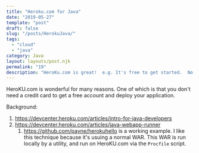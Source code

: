 ```yaml
---
title: "Heroku.com for Java"
date: "2019-05-27"
template: "post"
draft: false
slug: "/posts/HerokuJava/"
tags:
  - "cloud"
  - "java"
category: Java 
layout: layouts/post.njk
permalink: "19"
description: "HeroKu.com is great!  e.g. It's free to get started.  No credit card needed."
---
```


HeroKU.com is wonderful for many reasons.  One of which is that you don't need a credit card to get a free account and deploy your application.   

Background:
1. https://devcenter.heroku.com/articles/intro-for-java-developers
3. https://devcenter.heroku.com/articles/java-webapp-runner
   1. https://github.com/payne/herokuhello is a working example.  I like this technique because it's usuing a normal WAR.  This WAR is run locally by a utility, and run on HeroKU.com via the `Procfile` script.




